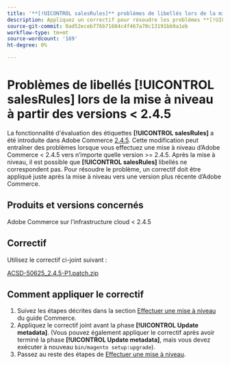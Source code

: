 ```yaml
---
title: '**[!UICONTROL salesRules]** problèmes de libellés lors de la mise à niveau à partir de versions < 2.4.5'
description: Appliquez un correctif pour résoudre les problèmes **[!UICONTROL salesRules]** lors de la mise à niveau à partir des versions Adobe Commerce < 2.4.5.
source-git-commit: 0ad52eceb776b71604c4f467a70c13191bb9a1eb
workflow-type: tm+mt
source-wordcount: '169'
ht-degree: 0%

---
```


# Problèmes de libellés **[!UICONTROL salesRules]** lors de la mise à niveau à partir des versions &lt; 2.4.5

La fonctionnalité d&#39;évaluation des étiquettes **[!UICONTROL salesRules]** a été introduite dans Adobe Commerce [2.4.5](/docs/commerce-operations/release/notes/adobe-commerce/2-4-5.html). Cette modification peut entraîner des problèmes lorsque vous effectuez une mise à niveau d’Adobe Commerce &lt; 2.4.5 vers n’importe quelle version >= 2.4.5. Après la mise à niveau, il est possible que **[!UICONTROL salesRules]** libellés ne correspondent pas. Pour résoudre le problème, un correctif doit être appliqué juste après la mise à niveau vers une version plus récente d’Adobe Commerce.

## Produits et versions concernés

Adobe Commerce sur l’infrastructure cloud &lt; 2.4.5

## Correctif

Utilisez le correctif ci-joint suivant :

[ACSD-50625_2.4.5-P1.patch.zip](assets/ACSD-50625_2.4.5-p1.patch.zip)

## Comment appliquer le correctif

1. Suivez les étapes décrites dans la section [Effectuer une mise à niveau](https://experienceleague.adobe.com/docs/commerce-operations/upgrade-guide/implementation/perform-upgrade.html?lang=fr) du guide Commerce.
1. Appliquez le correctif joint avant la phase **[!UICONTROL Update metadata]**.
(Vous pouvez également appliquer le correctif après avoir terminé la phase **[!UICONTROL Update metadata]**, mais vous devez exécuter à nouveau `bin/magento setup:upgrade`).
1. Passez au reste des étapes de [Effectuer une mise à niveau](https://experienceleague.adobe.com/docs/commerce-operations/upgrade-guide/implementation/perform-upgrade.html?lang=fr).

